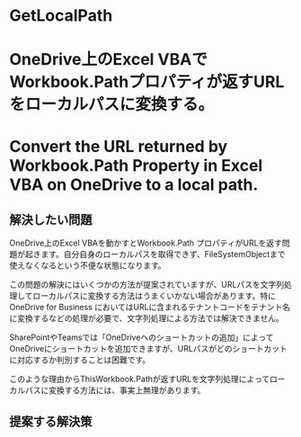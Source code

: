 # GetLocalPath
# OneDrive上のExcel VBAでWorkbook.Pathプロパティが返すURLをローカルパスに変換する。  
# Convert the URL returned by Workbook.Path Property in Excel VBA on OneDrive to a local path.  

## 解決したい問題  
  
OneDrive上のExcel VBAを動かすとWorkbook.Path プロパティがURLを返す問題が起きます。自分自身のローカルパスを取得できず、FileSystemObjectまで使えなくなるという不便な状態になります。  
  
この問題の解決にはいくつかの方法が提案されていますが、URLパスを文字列処理してローカルパスに変換する方法はうまくいかない場合があります。特に OneDrive for Business においてはURLに含まれるテナントコードをテナント名に変換するなどの処理が必要で、文字列処理による方法では解決できません。  
  
SharePointやTeamsでは「OneDriveへのショートカットの追加」によってOneDriveにショートカットを追加できますが、URLパスがどのショートカットに対応するか判別することは困難です。  
  
このような理由からThisWorkbook.Pathが返すURLを文字列処理によってローカルパスに変換する方法には、事実上無理があります。

## 提案する解決策  

